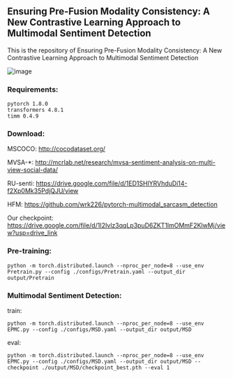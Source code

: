 ## Ensuring Pre-Fusion Modality Consistency: A New Contrastive Learning Approach to Multimodal Sentiment Detection

This is the repository of Ensuring Pre-Fusion Modality Consistency: A New Contrastive Learning Approach to Multimodal Sentiment Detection

![image](EPMC.png)

### Requirements:
```shell
pytorch 1.8.0
transformers 4.8.1
timm 0.4.9
```

### Download:
MSCOCO: http://cocodataset.org/

MVSA-*: http://mcrlab.net/research/mvsa-sentiment-analysis-on-multi-view-social-data/

RU-senti: https://drive.google.com/file/d/1ED1SHlYRVhduDi14-f2Xp0Mk35PdjQJU/view

HFM: https://github.com/wrk226/pytorch-multimodal_sarcasm_detection

Our checkpoint: https://drive.google.com/file/d/1I2Ivlz3qqLp3puD6ZKT1lmOMmF2KlwMj/view?usp=drive_link

### Pre-training:
```shell
python -m torch.distributed.launch --nproc_per_node=8 --use_env Pretrain.py --config ./configs/Pretrain.yaml --output_dir output/Pretrain
```

### Multimodal Sentiment Detection:
train:
```shell
python -m torch.distributed.launch --nproc_per_node=8 --use_env EPMC.py --config ./configs/MSD.yaml --output_dir output/MSD 
```
eval:
```shell
python -m torch.distributed.launch --nproc_per_node=8 --use_env EPMC.py --config ./configs/MSD.yaml --output_dir output/MSD --checkpoint ./output/MSD/checkpoint_best.pth --eval 1
```  
